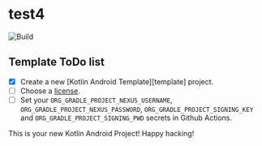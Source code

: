 # test4

![Build](https://github.com/logingithubtest/test4/workflows/Build/badge.svg)

## Template ToDo list
- [x] Create a new [Kotlin Android Template][template] project.
- [ ] Choose a [license](https://github.com/logingithubtest/test4/community/license/new?branch=master).
- [ ] Set your `ORG_GRADLE_PROJECT_NEXUS_USERNAME`, `ORG_GRADLE_PROJECT_NEXUS_PASSWORD`, `ORG_GRADLE_PROJECT_SIGNING_KEY` and `ORG_GRADLE_PROJECT_SIGNING_PWD` secrets in Github Actions.

This is your new Kotlin Android Project! Happy hacking!
